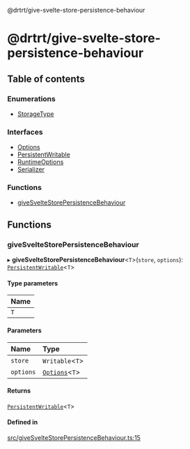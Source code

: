 @drtrt/give-svelte-store-persistence-behaviour

# @drtrt/give-svelte-store-persistence-behaviour

## Table of contents

### Enumerations

- [StorageType](enums/StorageType.md)

### Interfaces

- [Options](interfaces/Options.md)
- [PersistentWritable](interfaces/PersistentWritable.md)
- [RuntimeOptions](interfaces/RuntimeOptions.md)
- [Serializer](interfaces/Serializer.md)

### Functions

- [giveSvelteStorePersistenceBehaviour](README.md#givesveltestorepersistencebehaviour)

## Functions

### giveSvelteStorePersistenceBehaviour

▸ **giveSvelteStorePersistenceBehaviour**\<`T`\>(`store`, `options`): [`PersistentWritable`](interfaces/PersistentWritable.md)\<`T`\>

#### Type parameters

| Name |
| :------ |
| `T` |

#### Parameters

| Name | Type |
| :------ | :------ |
| `store` | `Writable`\<`T`\> |
| `options` | [`Options`](interfaces/Options.md)\<`T`\> |

#### Returns

[`PersistentWritable`](interfaces/PersistentWritable.md)\<`T`\>

#### Defined in

[src/giveSvelteStorePersistenceBehaviour.ts:15](https://github.com/drtrt-org/give-svelte-store-persistence-behaviour/blob/3f8e591/src/giveSvelteStorePersistenceBehaviour.ts#L15)

